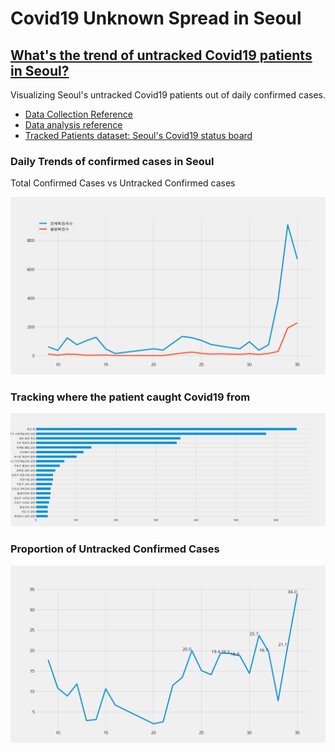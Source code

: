 # Covid19 Unknown Spread in Seoul

## [What's the trend of untracked Covid19 patients in Seoul?](https://nbviewer.jupyter.org/github/snoop2head/covid19_unknown_spread/blob/master/Seoul-Covid19.ipynb)

Visualizing Seoul's untracked Covid19 patients out of daily confirmed cases. 

* [Data Collection Reference](https://github.com/corazzon/cracking-the-pandas-cheat-sheet/blob/master/seoul-covid-19-02-eda-input.ipynb)
* [Data analysis reference](https://github.com/corazzon/cracking-the-pandas-cheat-sheet/blob/master/seoul-covid-19-02-eda-output.ipynb)
* [Tracked Patients dataset: Seoul's Covid19 status board](http://www.seoul.go.kr/coronaV/coronaStatus.do)

### Daily Trends of confirmed cases in Seoul

Total Confirmed Cases vs Untracked Confirmed cases

![img1](./img/confirmed_vs_unconfirmed.png)

### Tracking where the patient caught Covid19 from

![img2](./img/confirmed_path_rank.png)

### Proportion of Untracked Confirmed Cases

![](./img/unconfirmed_cases.png)